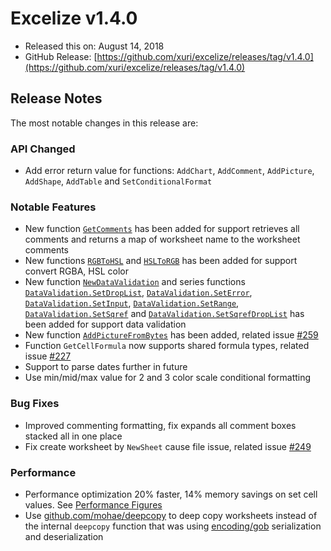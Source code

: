 # Excelize v1.4.0

* Released this on: August 14, 2018
* GitHub Release: [https://github.com/xuri/excelize/releases/tag/v1.4.0](https://github.com/xuri/excelize/releases/tag/v1.4.0)

## Release Notes

The most notable changes in this release are:

### API Changed

* Add error return value for functions: `AddChart`, `AddComment`, `AddPicture`, `AddShape`, `AddTable` and `SetConditionalFormat`

### Notable Features

* New function [`GetComments`](https://pkg.go.dev/github.com/xuri/excelize@v1.4.0#File.GetComments) has been added for support retrieves all comments and returns a map of worksheet name to the worksheet comments
* New functions [`RGBToHSL`](https://pkg.go.dev/github.com/xuri/excelize@v1.4.0#RGBToHSL) and [`HSLToRGB`](https://pkg.go.dev/github.com/xuri/excelize@v1.4.0#HSLToRGB) has been added for support convert RGBA, HSL color
* New function [`NewDataValidation`](https://pkg.go.dev/github.com/xuri/excelize@v1.4.0#NewDataValidation) and series functions [`DataValidation.SetDropList`](https://pkg.go.dev/github.com/xuri/excelize@v1.4.0#DataValidation.SetDropList), [`DataValidation.SetError`](https://pkg.go.dev/github.com/xuri/excelize@v1.4.0#DataValidation.SetError), [`DataValidation.SetInput`](https://pkg.go.dev/github.com/xuri/excelize@v1.4.0#DataValidation.SetInput), [`DataValidation.SetRange`](https://pkg.go.dev/github.com/xuri/excelize@v1.4.0#DataValidation.SetRange), [`DataValidation.SetSqref`](https://pkg.go.dev/github.com/xuri/excelize@v1.4.0#DataValidation.SetSqref) and [`DataValidation.SetSqrefDropList`](https://pkg.go.dev/github.com/xuri/excelize@v1.4.0#DataValidation.SetSqrefDropList) has been added for support data validation
* New function [`AddPictureFromBytes`](https://pkg.go.dev/github.com/xuri/excelize@v1.4.0#File.AddPictureFromBytes) has been added, related issue [#259](https://github.com/xuri/excelize/issues/259)
* Function `GetCellFormula` now supports shared formula types, related issue [#227](https://github.com/xuri/excelize/issues/227)
* Support to parse dates further in future
* Use min/mid/max value for 2 and 3 color scale conditional formatting

### Bug Fixes

* Improved commenting formatting, fix expands all comment boxes stacked all in one place
* Fix create worksheet by `NewSheet` cause file issue, related issue [#249](https://github.com/xuri/excelize/issues/249)

### Performance

* Performance optimization 20% faster, 14% memory savings on set cell values. See [Performance Figures](https://github.com/xuri/excelize/wiki#performance-figures)
* Use [github.com/mohae/deepcopy](github.com/mohae/deepcopy) to deep copy worksheets instead of the internal `deepcopy` function that was using [encoding/gob](https://go.dev/blog/gob) serialization and deserialization
